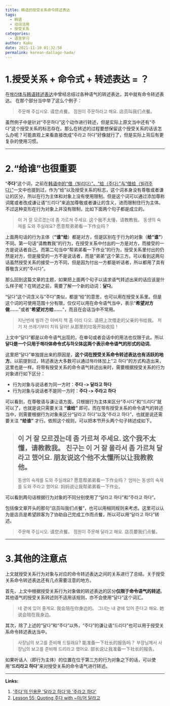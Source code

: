 ```yaml
---
title: 韩语的授受关系命令转述表达
tags:
  - 韩语
  - 动词活用
  - 授受关系
categories:
  - 语言学习
author: Kaku
date: 2021-11-10 01:32:58
permalink: korean-dallago-hada/
---
```


# 1.授受关系 + 命令式 + 转述表达 = ？

在[해라体与韩语转述表达](/korean-haela/#3-4-命令转述表达)中曾经总结过各种语气的转述表达，其中就有命令转述表达。
在那个部分当中举了这么个例子：

> 주문해 주십시오. 请您点餐。
> 점원이 주문하라고 해요. 店员叫我们点餐。

虽然例子中是针对“주문하다”这个动作进行转述，但是实际上原文当中还有“주다”这个授受关系的标志存在。那么在转述的过程要想保留这个授受关系的话该怎么办呢？可能直观上来看直接改成“주라고 하다”好像就行了，但是实际上背后有更复杂的使用习惯。

<!--more-->

---

# 2.“给谁”也很重要

“**주다**”这个词，之前在[韩语中的“借（빌리다）”、“给（주다）”与“借给（빌려주다）”](/korean-borrow-lend/)一文中也提到过，作为“给”以及授受关系的标志，这个词本身没有尊敬或者谦让的区分，所以在行为主体和对象上没有使用限制。但是这个词可以通过添加尊称词尾或者改成谦让语“드리다”来追加尊敬或者谦让的含义，进而限制住行为主体。不过这种变形在行为对象上并没有限制，比如下面两个句子都是成立的。

> 이 거 잘 모르겠는데 좀 가르쳐 주세요. 这个我不太懂，请教教我。
> 동생의 숙제를 도와 주실래요? 愿意帮弟弟看一下作业吗？

上面两句话的行为主体（**“谁”给**）都是对方，但是区别在于行为的对象（**给“谁”**）不同。第一句话“请教教我”的行为，在授受关系中付出的一方是对方，而接受的一方是说话者自己。而第二句当中“帮弟弟看一下作业”的行为，授受关系里付出的仍然是对方，但是接受的一方不是说话者，而是“弟弟”这个第三方。可以看到这两句话虽然授受关系的接受一方不同，但是因为付出一方都是听话者，所以都用了具有尊敬含义的“주시다”。

那么回到这篇文章的主题，如果把上面两个句子以请求语气转述出来的话应该是什么样子呢？在转述之前，需要了解一个新的动词：**달다**。

“달다”这个词含义与“주다”类似，都是“给”的意思，也可以用在授受关系里。但是这个词的可使用范围十分有限，仅仅可以用在命令语气当中，表示“**希望对方做……**”或者“**希望对方给……**”，而且在会话当中不常用。

> 지난번에 빌려 간 아버지 책 좀 이리 다오. 请把上次借走的父亲的书给我。
> 저기 저 쓰레기부터 치워 달라! 从那里的垃圾开始收拾！

上文中“달다”都是以命令语气出现的，在单句或者会话中的用法也仅限于此。所以**달다是一个只用于해라体命令式与하오体这两个表示命令语气的形式的动词**。

这里把“달다”单独提出来的原因是，**这个词在授受关系命令转述表达也有活跃的地方**。以前提到过，转述表达大多数可以通过해라体加上“고 하다”的方式构造出来，这里也是一样。将带有授受关系的命令语气转述出来时，需要根据授受关系的行为对象进行如下区分：

- 行为对象与说话者为同一方时：**주다 -> 달라고 하다**
- 行为对象与说话者不是同一方时：**주다 -> 주라고 하다**

可以看到，在尊敬语与谦让语方面，只根据行为主体来区分“주시다”和“드리다”就可以了，也就是说只需要关注 **“谁给”** 即可。而在带有授受关系的命令语气的转述当中，则需要根据行为对象来区分“달라고 하다”以及“주라고 하다”，也就是说还需要关注 **“给谁”** 才行。依照这个规则，可以把本节开头两个句子转述成如下。

> 이 거 잘 모르겠는데 좀 가르쳐 주세요. 这个我不太懂，请教教我。
> 친구는 이 거 잘 몰라서 좀 가르쳐 달라고 했어요. 朋友说这个他不太懂所以让我教教他。
> ---
> 동생의 숙제를 도와 주실래요? 愿意帮弟弟看一下作业吗？
> 엄마는 동생의 숙제를 도와 주라고 했어요. 妈妈说让我帮弟弟看一下作业。

可以看到两句话根据行为对象的不同分别使用了“달라고 하다”和“주라고 하다”。

包括像文章开头的那句“店员叫我们点餐”，也可以用相同规则来考虑。这里可以认为是店员是希望顾客为了协助自己完成工作而点餐，所以可以用“달라고 하다”转述。

> 주문해 주십시오. 请您点餐。
> 점원이 주문해 달라고 해요. 店员要我们点餐。

---

# 3.其他的注意点

上文就授受关系行为对象与对应的命令转述表达之间的关系进行了总结。关于授受关系命令转述表达还有几点需要注意的地方。

首先，上文中根据授受关系行为对象做的转述表达的区分**仅限于命令语气的转述**。其他语气的授受关系转述则不适用该规则，亦不会使用“달다”这个词汇。

> 네 곁에 있어 줄게요. 我会陪在你身边的。
> 그녀는 내 곁에 있어 준다고 해요. 她说会陪在我身边。

其次，除了上述的“달다”和“주다”以外，“주다”的谦让语“드리다”也可以用于授受关系命令转述表达当中。

> 사장님의 보고를 준비해 드릴래요? 能准备一下社长的报告吗？
> 부장님께서 사장님의 보고를 준비해 드리라고 했어요. 部长说让我准备一下社长的报告。

如果听话人（即行为主体）的位置在位于第三方的行为对象之下的话，可以使用“**드리라고 하다**”来对授受关系的命令语气进行转述。

---

**Links:**

1. ['주다'의 인용문 '달라고 하다'와 '주라고 하다'](https://www.korean.go.kr/front/onlineQna/onlineQnaView.do?mn_id=216&qna_seq=15297)
2. [Lesson 55: Quoting 주다 with ~아/어 달라고](https://www.howtostudykorean.com/unit-3-intermediate-korean-grammar/unit-3-lessons-51-58/lesson-55/)
